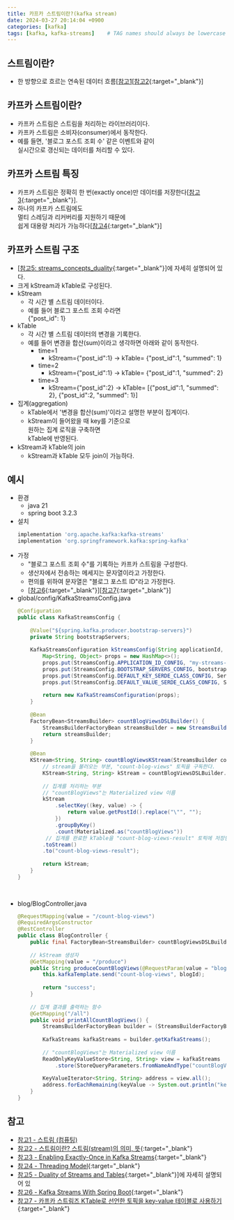 ```yaml
---
title: 카프카 스트림이란?(kafka stream)
date: 2024-03-27 20:14:04 +0900
categories: [kafka]
tags: [kafka, kafka-streams]    # TAG names should always be lowercase
---
```


## 스트림이란?
- 한 방향으로 흐르는 연속된 데이터 흐름[[참고1](https://ko.wikipedia.org/wiki/%EC%8A%A4%ED%8A%B8%EB%A6%BC_(%EC%BB%B4%ED%93%A8%ED%8C%85){:target="_blank"})[[참고2](https://blog.naver.com/PostView.naver?blogId=harang8069&logNo=222425947051&categoryNo=57&parentCategoryNo=0&viewDate=&currentPage=1&postListTopCurrentPage=1&from=postView){:target="_blank"}]  

## 카프카 스트림이란?
- 카프카 스트림은 스트림을 처리하는 라이브러리이다.  
- 카프카 스트림은 소비자(consumer)에서 동작한다.  
- 예를 들면, '블로그 포스트 조회 수' 같은 이벤트와 같이  
  실시간으로 갱신되는 데이터를 처리할 수 있다.  

## 카프카 스트림 특징
- 카프카 스트림은 정확히 한 번(exactly once)만 데이터를 저장한다[[참고3](https://www.confluent.io/ko-kr/blog/enabling-exactly-once-kafka-streams/){:target="_blank"}].  
- 하나의 카프카 스트림에도   
  멀티 스레딩과 리커버리를 지원하기 때문에  
  쉽게 대용량 처리가 가능하다[[참고4](https://kafka.apache.org/37/documentation/streams/architecture#streams_architecture_threads){:target="_blank"}]  

## 카프카 스트림 구조
- [[참고5: streams_concepts_duality](https://kafka.apache.org/37/documentation/streams/core-concepts#streams_concepts_duality){:target="_blank"}]에 자세히 설명되어 있다.  
- 크게  kStream과 kTable로 구성된다.  
- kStream  
    - 각 시간 별 스트림 데이터이다.  
    - 예를 들어 블로그 포스트 조회 수라면  
      {"post_id": 1}  
- kTable  
    - 각 시간 별 스트림 데이터의 변경을 기록한다.  
    - 예를 들어 변경을 합산(sum)이라고 생각하면 아래와 같이 동작한다.  
        - time=1   
            - kStream={"post_id":1} -> kTable= {"post_id":1, "summed": 1}  
        - time=2  
            - kStream={"post_id":1} -> kTable= {"post_id":1, "summed": 2}  
        - time=3  
            - kStream={"post_id":2} -> kTable= [{"post_id":1, "summed": 2}, {"post_id":2, "summed": 1}]  
- 집계(aggregation)  
    - kTable에서 '변경을 합산(sum)'이라고 설명한 부분이 집계이다.  
    - kStream이 들어왔을 때 key를 기준으로  
      원하는 집계 로직을 구축하면  
      kTable에 반영된다.  
- kStream과 kTable의 join  
    - kStream과 kTable 모두 join이 가능하다.  

## 예시
- 환경  
    - java 21  
    - spring boot 3.2.3  
- 설치  
  ```bash  
  implementation 'org.apache.kafka:kafka-streams'  
  implementation 'org.springframework.kafka:spring-kafka'  
  ```  
- 가정  
    - "블로그 포스트 조회 수"를 기록하는 카프카 스트림을 구성한다.  
    - 생산자에서 전송하는 메세지는 문자열이라고 가정한다.  
    - 편의를 위하여 문자열은 "블로그 포스트 ID"라고 가정한다.  
    - [[참고6](https://www.baeldung.com/spring-boot-kafka-streams){:target="_blank"}][[참고7](https://blog.voidmainvoid.net/442){:target="_blank"}]  
- global/config/KafkaStreamsConfig.java  
  ```java  
  @Configuration  
  public class KafkaStreamsConfig {  
            
      @Value("${spring.kafka.producer.bootstrap-servers}")  
      private String bootstrapServers;  
            
      KafkaStreamsConfiguration kStreamsConfig(String applicationId, Object valueSerde) {  
          Map<String, Object> props = new HashMap<>();  
          props.put(StreamsConfig.APPLICATION_ID_CONFIG, "my-streams-app");  
          props.put(StreamsConfig.BOOTSTRAP_SERVERS_CONFIG, bootstrapServers);  
          props.put(StreamsConfig.DEFAULT_KEY_SERDE_CLASS_CONFIG, Serdes.String().getClass());  
          props.put(StreamsConfig.DEFAULT_VALUE_SERDE_CLASS_CONFIG, Serdes.String().getClass());  
            
          return new KafkaStreamsConfiguration(props);  
      }  
            
      @Bean  
      FactoryBean<StreamsBuilder> countBlogViewsDSLBuilder() {  
          StreamsBuilderFactoryBean streamsBuilder = new StreamsBuilderFactoryBean();  
          return streamsBuilder;  
      }  
                
      @Bean  
      KStream<String, String> countBlogViewsKStream(StreamsBuilder countBlogViewsDSLBuilder) {  
          // stream을 불러오는 부분, "count-blog-views" 토픽을 구독한다.  
          KStream<String, String> kStream = countBlogViewsDSLBuilder.stream("count-blog-views");  
            
          // 집계를 처리하는 부분  
          // "countBlogViews"는 Materialized view 이름  
          kStream  
              .selectKey((key, value) -> {  
                  return value.getPostId().replace("\"", "");  
              })  
              .groupByKey()  
              .count(Materialized.as("countBlogViews"))  
           // 집계를 완료한 kTable을 "count-blog-views-result" 토픽에 저장한다.  
          .toStream()  
          .to("count-blog-views-result");  
            
          return kStream;  
      }  
  }  
            
            
  ```  
- blog/BlogController.java  
  ```java  
  @RequestMapping(value = "/count-blog-views")  
  @RequiredArgsConstructor  
  @RestController  
  public class BlogController {  
      public final FactoryBean<StreamsBuilder> countBlogViewsDSLBuilder;  
            
      // kStream 생성자  
      @GetMapping(value = "/produce")  
      public String produceCountBlogViews(@RequestParam(value = "blog-id") String blogId) {  
          this.kafkaTemplate.send("count-blog-views", blogId);  
            
          return "success";  
      }  
            
      // 집계 결과를 출력하는 함수  
      @GetMapping("/all")  
      public void printAllCountBlogViews() {  
          StreamsBuilderFactoryBean builder = (StreamsBuilderFactoryBean) countBlogViewsDSLBuilder;  
            
          KafkaStreams kafkaStreams = builder.getKafkaStreams();  
            
          // "countBlogViews"는 Materialized view 이름  
          ReadOnlyKeyValueStore<String, String> view = kafkaStreams  
              .store(StoreQueryParameters.fromNameAndType("countBlogViews", QueryableStoreTypes.keyValueStore()));  
            
          KeyValueIterator<String, String> address = view.all();  
          address.forEachRemaining(keyValue -> System.out.println("keyValue.toString()++" + keyValue.toString()));  
      }  
  }  
  ```  

## 참고
- [참고1 - 스트림 (컴퓨팅)](https://ko.wikipedia.org/wiki/%EC%8A%A4%ED%8A%B8%EB%A6%BC_(%EC%BB%B4%ED%93%A8%ED%8C%85){:target="_blank"})  
- [참고2 - 스트림이란? 스트림(stream)의 의미, 뜻](https://blog.naver.com/PostView.naver?blogId=harang8069&logNo=222425947051&categoryNo=57&parentCategoryNo=0&viewDate=&currentPage=1&postListTopCurrentPage=1&from=postView){:target="_blank"}  
- [참고3 - Enabling Exactly-Once in Kafka Streams](https://www.confluent.io/ko-kr/blog/enabling-exactly-once-kafka-streams/){:target="_blank"}  
- [참고4 - Threading Model](https://kafka.apache.org/37/documentation/streams/architecture#streams_architecture_threads){:target="_blank"}  
- [참고5 - Duality of Streams and Tables](https://kafka.apache.org/37/documentation/streams/core-concepts#streams_concepts_duality){:target="_blank"}]에 자세히 설명되어 있  
- [참고6 - Kafka Streams With Spring Boot](https://www.baeldung.com/spring-boot-kafka-streams){:target="_blank"}  
- [참고7 - 카프카 스트림즈 KTable로 선언한 토픽을 key-value 테이블로 사용하기](https://blog.voidmainvoid.net/442){:target="_blank"}  
